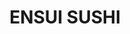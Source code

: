 ---
layout: place
title: "ENSUI SUSHI"
permalink: /california/del-mar/ensui-sushi.html
stateAbbr: CA
stateName: California
cityName: Del Mar
seo:
  name: "ENSUI SUSHI"
  type: Restaurant
  links: http://ensuisushi.com/
description: "Looking for sushi in Del Mar, California? Check out ENSUI SUSHI for a delightful Japanese dining experience. Enjoy a variety of sushi and other dishes in a w..."
place_id: ChIJbzpNVp4J3IAR4yW9VcEAhoA
photos:
  - name: >-
      places/ChIJbzpNVp4J3IAR4yW9VcEAhoA/photos/AeeoHcLk6K-86rjs0OCzYjfae3Dus11WK_VCnufugTmiFCPET9FDUG-QJ92KgqQxV5TjlhQXpsPk1NYTxenswx8vU3DMWQEN_PKReiAlXhPnSSG2JrhTHqrdbHhpnavWJn1Wzc8kBG4kzP2_31yLPSUQ2mew5icsCkzWJqHN5sdOtok7MyqyZaRAGToumJ_OWZL73edvp8iZcTjB9esancahYY1lyzqxklM-JsfQ-aViS2UQtZrmpAJXWLPCeXJkdYlFnuJNm7WPLqXhwTdljsgFbjpvX7wNe6f5Ht0FQ8LjgcAuAA
    widthPx: 800
    heightPx: 800
    authorAttributions:
      - displayName: ENSUI SUSHI
        uri: https://maps.google.com/maps/contrib/107126072507300717575
        photoUri: >-
          https://lh3.googleusercontent.com/a-/ALV-UjVHet4zaV01XzG0DIrKEJ80mAnChK_Ds1sYfbqYvZV7B24sNvmX=s100-p-k-no-mo
    flagContentUri: >-
      https://www.google.com/local/imagery/report/?cb_client=maps_api_places.places_api&image_key=!1e10!2sAF1QipNn847eXdWLfFxuRCO3IKguZsPEYwcW25k1VIqj&hl=en-US
    googleMapsUri: >-
      https://www.google.com/maps/place//data=!3m4!1e2!3m2!1sAF1QipNn847eXdWLfFxuRCO3IKguZsPEYwcW25k1VIqj!2e10!4m2!3m1!1s0x80dc099e564d3a6f:0x808600c155bd25e3
  - name: >-
      places/ChIJbzpNVp4J3IAR4yW9VcEAhoA/photos/AeeoHcI7jz14aNazrDGRP27yhjoMPSo3qD6FZBN8Ar4gu5Omsi8zFl0i1F3mSYJHwcaPMp8WYOma5x28bIZWDi_QHLFsk6yINq5VH_YqmRXaSPDo8tlgBaAz8IqPPjvLisBPcz4oUgixzj2q3c6G4Ux3XQpjJqOfzWYiNPBxFofB39KpAzWvV6qY6lYCrrwe4hWfHDw1-8MUbowl3KzfMgJG5CgcWv6rFpKXF0A6ctBQEzzZGqWeaXm_zKlLGhIIXrsikdYNzDtU0E9zFgVCu7FkZGYII3Q_zHbPCCEa2xtee7oDMw
    widthPx: 1179
    heightPx: 2556
    authorAttributions:
      - displayName: ENSUI SUSHI
        uri: https://maps.google.com/maps/contrib/107126072507300717575
        photoUri: >-
          https://lh3.googleusercontent.com/a-/ALV-UjVHet4zaV01XzG0DIrKEJ80mAnChK_Ds1sYfbqYvZV7B24sNvmX=s100-p-k-no-mo
    flagContentUri: >-
      https://www.google.com/local/imagery/report/?cb_client=maps_api_places.places_api&image_key=!1e10!2sAF1QipMBQGhRE307R8YRvKx2Go7q2JSIiqoxeXgSE6Q0&hl=en-US
    googleMapsUri: >-
      https://www.google.com/maps/place//data=!3m4!1e2!3m2!1sAF1QipMBQGhRE307R8YRvKx2Go7q2JSIiqoxeXgSE6Q0!2e10!4m2!3m1!1s0x80dc099e564d3a6f:0x808600c155bd25e3
  - name: >-
      places/ChIJbzpNVp4J3IAR4yW9VcEAhoA/photos/AeeoHcLpsEqjMXzZlBscOm25CR_bRJNzoLikWk7YkMTObeOdcN0AtR_p8hjiZzaORju1_tpijGVRtGDQxUZqg49uP9POe4uG5YHiqBluwAIb0fOgEGc7sq4TqlBS69uZy_RFwuYot-p7d2wvghtu_6XWBva4fW0S68Oai4UeP_du0n9tayvyCNzQr_m9DbGU1tFW41Q42Jj-KH1KYIK0eXOl3B2QHEybJMxanaOXngNOvckfCNIwYv5A1-4wP5nSCGY9eYB2VoWmh_Lv-IpHbA_MrElWnMPO4EQLjOJnmMcChvjG8g
    widthPx: 800
    heightPx: 800
    authorAttributions:
      - displayName: ENSUI SUSHI
        uri: https://maps.google.com/maps/contrib/107126072507300717575
        photoUri: >-
          https://lh3.googleusercontent.com/a-/ALV-UjVHet4zaV01XzG0DIrKEJ80mAnChK_Ds1sYfbqYvZV7B24sNvmX=s100-p-k-no-mo
    flagContentUri: >-
      https://www.google.com/local/imagery/report/?cb_client=maps_api_places.places_api&image_key=!1e10!2sAF1QipOPmpDSTJ9An0PyucVN_OPFlEGhzPc5xR3gy0ow&hl=en-US
    googleMapsUri: >-
      https://www.google.com/maps/place//data=!3m4!1e2!3m2!1sAF1QipOPmpDSTJ9An0PyucVN_OPFlEGhzPc5xR3gy0ow!2e10!4m2!3m1!1s0x80dc099e564d3a6f:0x808600c155bd25e3
  - name: >-
      places/ChIJbzpNVp4J3IAR4yW9VcEAhoA/photos/AeeoHcI1uq05BK7nbYW9P6K4Jqn035utJQ-pIifCdmXO06mchvAv7ptPSDiLL24ffT0-V-KrHzHO5mgRV7QS0uUbEQ0YVPGoMKwagfk5q8McK6nxsvI_6x7qvXAzx496NSl2YGVJ4E_qxNuuLSXDwD96I39jEhU2JmjPDzt7zeLdiLRi57Ol3ODAjnirIUIbX5rD-0SHGvvPfcNcw8jPDtn7i5QV-__OrF3XWGUFKnH5_aBb8uV1847jpVLv7nBqgmDdgEZoaFGJ3vq4egq1fREGKL2wjnGsQ3x8loActQckK1GYYw
    widthPx: 800
    heightPx: 800
    authorAttributions:
      - displayName: ENSUI SUSHI
        uri: https://maps.google.com/maps/contrib/107126072507300717575
        photoUri: >-
          https://lh3.googleusercontent.com/a-/ALV-UjVHet4zaV01XzG0DIrKEJ80mAnChK_Ds1sYfbqYvZV7B24sNvmX=s100-p-k-no-mo
    flagContentUri: >-
      https://www.google.com/local/imagery/report/?cb_client=maps_api_places.places_api&image_key=!1e10!2sAF1QipOvSth9LTmtri4I2OmEqXFOsCCKGorpPzTjNlVh&hl=en-US
    googleMapsUri: >-
      https://www.google.com/maps/place//data=!3m4!1e2!3m2!1sAF1QipOvSth9LTmtri4I2OmEqXFOsCCKGorpPzTjNlVh!2e10!4m2!3m1!1s0x80dc099e564d3a6f:0x808600c155bd25e3
  - name: >-
      places/ChIJbzpNVp4J3IAR4yW9VcEAhoA/photos/AeeoHcICHtyimQCsioJXx6QVlP7npnrzE47WX4iWDVQNoSiO42_QUrTzVphrgkCgsKmVuyGzWi2T0ueR4D8gmzkjYrzrXxgtFu2U3vFOP2SeUbjHnEaWukd_sw04vLwlvqJo9DjvJFEKyhc4KuROr_RXZ0anSYr5epSI_Q_zY9ucN9afi0WalMVybEKDpX1bK5aPh6qlcP6mSk8gge2tqQVLE7fVeZ7WZS9cPPNBCGT9BtSdDFFfIRt00a40aw35-5_KbQSgI13a5bCGsJxPMqppl2Osg_MBvn1pao2kOxPAYS4Y_A
    widthPx: 800
    heightPx: 800
    authorAttributions:
      - displayName: ENSUI SUSHI
        uri: https://maps.google.com/maps/contrib/107126072507300717575
        photoUri: >-
          https://lh3.googleusercontent.com/a-/ALV-UjVHet4zaV01XzG0DIrKEJ80mAnChK_Ds1sYfbqYvZV7B24sNvmX=s100-p-k-no-mo
    flagContentUri: >-
      https://www.google.com/local/imagery/report/?cb_client=maps_api_places.places_api&image_key=!1e10!2sAF1QipMRqcIHAophC2k2wmSC9-5dXv-jyHkjyWbfgJZr&hl=en-US
    googleMapsUri: >-
      https://www.google.com/maps/place//data=!3m4!1e2!3m2!1sAF1QipMRqcIHAophC2k2wmSC9-5dXv-jyHkjyWbfgJZr!2e10!4m2!3m1!1s0x80dc099e564d3a6f:0x808600c155bd25e3
  - name: >-
      places/ChIJbzpNVp4J3IAR4yW9VcEAhoA/photos/AeeoHcKAedA_YGobTAD72t6Vae8iXQGYMwrEMmaLfAILmKl6wjrPAAaT-7TZgaC0rfSyfVL0V9c0pcUBmqGNGZC0EK6vfJ2U93vH5MIgRwLwhnHdMOix3yB4WycgZb0zKyiCEkKUfY2Mh0zYUuacjpm_AFeCQD0QoRCxBCfn6lwYdeGQq1dusrdwLKsn4cTzy6GKVzsAKg_hHgPGPQJy1YYePQi3QcR5mttZLuTQrEpUKAcb3FcW4JX704-GraSRrW7sbb9VNjSISc7N1MKSshP_MeBuBUGYxrAhAXG_o6dtOjfVFw
    widthPx: 800
    heightPx: 800
    authorAttributions:
      - displayName: ENSUI SUSHI
        uri: https://maps.google.com/maps/contrib/107126072507300717575
        photoUri: >-
          https://lh3.googleusercontent.com/a-/ALV-UjVHet4zaV01XzG0DIrKEJ80mAnChK_Ds1sYfbqYvZV7B24sNvmX=s100-p-k-no-mo
    flagContentUri: >-
      https://www.google.com/local/imagery/report/?cb_client=maps_api_places.places_api&image_key=!1e10!2sAF1QipMml4-heGfdlz-RHlKr1yVb4pZvlowStJhFlmGd&hl=en-US
    googleMapsUri: >-
      https://www.google.com/maps/place//data=!3m4!1e2!3m2!1sAF1QipMml4-heGfdlz-RHlKr1yVb4pZvlowStJhFlmGd!2e10!4m2!3m1!1s0x80dc099e564d3a6f:0x808600c155bd25e3
  - name: >-
      places/ChIJbzpNVp4J3IAR4yW9VcEAhoA/photos/AeeoHcJHC_jTQCk41YSFmVwYQ8edIzCbbvX5Hy6A2upuM0eJJ-YMH5-4KnXe3WXu_gqhVW-QQ1N8S10hagdZH_tQ6vgP3I2WbBtRzio1kGRj3EfusHdUIvd0vF-NETlVWv43bc3tpupD8lRueyNBHCBU5MCFJ6iBCEsRxTGLwSg0yncGaUXiJDG3S7TGdmUMQKSFd3vBf_-AAzXrQsnUNyrQEEkgM1Td7Jn0LADy0OQ090miOWoiONWr0XMmluJy3Xsf05pCIHJXIRvXBeshsH7cJi2Xh2arWDmAK090OrcRZI2zvw
    widthPx: 800
    heightPx: 800
    authorAttributions:
      - displayName: ENSUI SUSHI
        uri: https://maps.google.com/maps/contrib/107126072507300717575
        photoUri: >-
          https://lh3.googleusercontent.com/a-/ALV-UjVHet4zaV01XzG0DIrKEJ80mAnChK_Ds1sYfbqYvZV7B24sNvmX=s100-p-k-no-mo
    flagContentUri: >-
      https://www.google.com/local/imagery/report/?cb_client=maps_api_places.places_api&image_key=!1e10!2sAF1QipMNXNukvk_cbtwfrS1goqUNMOoz9ErkQHa8PK0l&hl=en-US
    googleMapsUri: >-
      https://www.google.com/maps/place//data=!3m4!1e2!3m2!1sAF1QipMNXNukvk_cbtwfrS1goqUNMOoz9ErkQHa8PK0l!2e10!4m2!3m1!1s0x80dc099e564d3a6f:0x808600c155bd25e3
  - name: >-
      places/ChIJbzpNVp4J3IAR4yW9VcEAhoA/photos/AeeoHcKBWQgSqUdGu-sYB7MfS7UWUBEgUzxQ07ajNN4I6mRSkUkRCs4-glA7dFNnz47EndGmjps0WdBr_hhOs3GrrIQfFFt-yO7tVKuU1hvNsdpaZlM4AHkfql3dLHVN3cEbU32rRefta12m4vx8ICjft3tOl2VZNklnvWZy76fV7myKAydf4LdcelDaqN1fe1t90i4mvSznXE7B2dzHotGuyOrybtoD1mqzmQVSlK3W0AnCU49tRhQsNy2jDzbM5ssokCTQWzsPmxrSdkk_DsoaPew-S9zUHj7qgGgZY0pyRl09dQ
    widthPx: 800
    heightPx: 800
    authorAttributions:
      - displayName: ENSUI SUSHI
        uri: https://maps.google.com/maps/contrib/107126072507300717575
        photoUri: >-
          https://lh3.googleusercontent.com/a-/ALV-UjVHet4zaV01XzG0DIrKEJ80mAnChK_Ds1sYfbqYvZV7B24sNvmX=s100-p-k-no-mo
    flagContentUri: >-
      https://www.google.com/local/imagery/report/?cb_client=maps_api_places.places_api&image_key=!1e10!2sAF1QipNlNUNFrFeOb8_SMKSbGhCaUkVdIYNUTaK2Tlav&hl=en-US
    googleMapsUri: >-
      https://www.google.com/maps/place//data=!3m4!1e2!3m2!1sAF1QipNlNUNFrFeOb8_SMKSbGhCaUkVdIYNUTaK2Tlav!2e10!4m2!3m1!1s0x80dc099e564d3a6f:0x808600c155bd25e3
  - name: >-
      places/ChIJbzpNVp4J3IAR4yW9VcEAhoA/photos/AeeoHcLk4ZNQ7TkK-oH5o8hUafM3ak8m1GEdl5hx8rFub5QkWdGGlp1Met3YkQ2PPIpSG4qRYk_esjlx3IZBdxAQhpWnsyfbIcireY2cWp2bghwf71FhX7m7PUAZYimk5_6m98vNGKBu6VR8L1-v7RtbGChleqiJULKTRdadGyErXWv5e8LfyrFYuRZCWPfpENM1EIyk763W5BYJIMrNX6Imce1dmQ5ZdNCmOumnIUmqlIEH81ap1A7QXwaRNOGdXqxcm1zqlLa5R59rN-AKCdvse-kssv15G2tUT0DzHUUWzEP64A
    widthPx: 800
    heightPx: 800
    authorAttributions:
      - displayName: ENSUI SUSHI
        uri: https://maps.google.com/maps/contrib/107126072507300717575
        photoUri: >-
          https://lh3.googleusercontent.com/a-/ALV-UjVHet4zaV01XzG0DIrKEJ80mAnChK_Ds1sYfbqYvZV7B24sNvmX=s100-p-k-no-mo
    flagContentUri: >-
      https://www.google.com/local/imagery/report/?cb_client=maps_api_places.places_api&image_key=!1e10!2sAF1QipMbC8s2AL54V0yMJjoEkFLbM6-3BCyAHKJIPwVg&hl=en-US
    googleMapsUri: >-
      https://www.google.com/maps/place//data=!3m4!1e2!3m2!1sAF1QipMbC8s2AL54V0yMJjoEkFLbM6-3BCyAHKJIPwVg!2e10!4m2!3m1!1s0x80dc099e564d3a6f:0x808600c155bd25e3
  - name: >-
      places/ChIJbzpNVp4J3IAR4yW9VcEAhoA/photos/AeeoHcIaxkyt85sHgwKCyvMEhX1mICQedNg9Ioa-pQHYR0jZCIYMODZvLqdZhtZcCCYaO1iWSqOTtbSK97dt5Gac5nF3x0KNT4C8HBWIQRNoFH78okP5eUn2_cob4SqGBu8Z9IJtDPVH5tSREHMv8GPNQT-FqS98YW0U0hZHrC3Z-nHp5znSEjgxoIWEXc354RaSm55lPJqWxWnCFAItKwPlANP7N4fZhqRXHvgHJDJMA382MaSNUubHDejwy6KZOUxsRtGSWdpOJNBoNQYgqzAvRH8mKSFbp055Ev-uPtHZFjubvw
    widthPx: 800
    heightPx: 800
    authorAttributions:
      - displayName: ENSUI SUSHI
        uri: https://maps.google.com/maps/contrib/107126072507300717575
        photoUri: >-
          https://lh3.googleusercontent.com/a-/ALV-UjVHet4zaV01XzG0DIrKEJ80mAnChK_Ds1sYfbqYvZV7B24sNvmX=s100-p-k-no-mo
    flagContentUri: >-
      https://www.google.com/local/imagery/report/?cb_client=maps_api_places.places_api&image_key=!1e10!2sAF1QipM4fSaXgUcfqdXwMbIgZ-Z79CnLk8_cWlhKnmCH&hl=en-US
    googleMapsUri: >-
      https://www.google.com/maps/place//data=!3m4!1e2!3m2!1sAF1QipM4fSaXgUcfqdXwMbIgZ-Z79CnLk8_cWlhKnmCH!2e10!4m2!3m1!1s0x80dc099e564d3a6f:0x808600c155bd25e3
address: 2689 Via De La Valle ste a, Del Mar, CA 92014, USA
street: 2689 Via De La Valle ste a
city: Del Mar
state: CA
zip: '92014'
country: USA
neighborhood: North City
latitude: '32.978881'
longitude: '-117.249171'
accessibility_options:
  wheelchairAccessibleParking: true
  wheelchairAccessibleEntrance: true
  wheelchairAccessibleRestroom: true
  wheelchairAccessibleSeating: true
business_status: OPERATIONAL
name: ENSUI SUSHI
google_maps_links:
  directionsUri: >-
    https://www.google.com/maps/dir//''/data=!4m7!4m6!1m1!4e2!1m2!1m1!1s0x80dc099e564d3a6f:0x808600c155bd25e3!3e0
  placeUri: https://maps.google.com/?cid=9261090514101151203
  writeAReviewUri: >-
    https://www.google.com/maps/place//data=!4m3!3m2!1s0x80dc099e564d3a6f:0x808600c155bd25e3!12e1
  reviewsUri: >-
    https://www.google.com/maps/place//data=!4m4!3m3!1s0x80dc099e564d3a6f:0x808600c155bd25e3!9m1!1b1
  photosUri: >-
    https://www.google.com/maps/place//data=!4m3!3m2!1s0x80dc099e564d3a6f:0x808600c155bd25e3!10e5
primary_type: Sushi Restaurant
opening_hours:
  regular: null
  current: null
secondary_opening_hours:
  regular:
    weekdayDescriptions: null
    type: null
  current:
    weekdayDescriptions: null
    type: null
phone: (858) 925-7750
price_level: null
price_range: $20 &ndash; $30
rating: '4.3'
rating_count: 128
website: http://ensuisushi.com/
reviews:
  - name: >-
      places/ChIJbzpNVp4J3IAR4yW9VcEAhoA/reviews/ChdDSUhNMG9nS0VJQ0FnTUNJckt6U25BRRAB
    relativePublishTimeDescription: a week ago
    rating: 1
    text:
      text: >-
        The delivery driver had better not accept the order of this store. Their
        order is completed too slowly. An order needs to wait 20-30 minutes.
        When you complete the order, you will find that the system prompts that
        you have violated the contract. If your account is disabled because of
        accepting orders from this store, it is really not worth it.
      languageCode: en
    originalText:
      text: >-
        The delivery driver had better not accept the order of this store. Their
        order is completed too slowly. An order needs to wait 20-30 minutes.
        When you complete the order, you will find that the system prompts that
        you have violated the contract. If your account is disabled because of
        accepting orders from this store, it is really not worth it.
      languageCode: en
    authorAttribution:
      displayName: jc w
      uri: https://www.google.com/maps/contrib/110296737552285561488/reviews
      photoUri: >-
        https://lh3.googleusercontent.com/a/ACg8ocKZOKHwkfkx91Y4yWnYXG3_t1KVhihWMFFVYZ0Xz-1k9_jM1KM=s128-c0x00000000-cc-rp-mo
    publishTime: '2025-03-31T00:23:53.327697Z'
    flagContentUri: >-
      https://www.google.com/local/review/rap/report?postId=ChdDSUhNMG9nS0VJQ0FnTUNJckt6U25BRRAB&d=17924085&t=1
    googleMapsUri: >-
      https://www.google.com/maps/reviews/data=!4m6!14m5!1m4!2m3!1sChdDSUhNMG9nS0VJQ0FnTUNJckt6U25BRRAB!2m1!1s0x80dc099e564d3a6f:0x808600c155bd25e3
  - name: >-
      places/ChIJbzpNVp4J3IAR4yW9VcEAhoA/reviews/ChZDSUhNMG9nS0VJQ0FnSUMxOWRMaFBBEAE
    relativePublishTimeDescription: a year ago
    rating: 5
    text:
      text: >-
        Our first time here and everything was delicious. We started with the
        cucumber salad and miso soup, and kept going with appetizers and small
        plates to share…spring rolls, coconut shrimp, California roll, and the
        veggie roll. All very good and with excellent service.
      languageCode: en
    originalText:
      text: >-
        Our first time here and everything was delicious. We started with the
        cucumber salad and miso soup, and kept going with appetizers and small
        plates to share…spring rolls, coconut shrimp, California roll, and the
        veggie roll. All very good and with excellent service.
      languageCode: en
    authorAttribution:
      displayName: Chris Schweighart
      uri: https://www.google.com/maps/contrib/103202622021436715907/reviews
      photoUri: >-
        https://lh3.googleusercontent.com/a-/ALV-UjVbfcLD9MYo_TQ0_CyVMBGzUmlp24yB62q5T8VhQo1EZPuGiieABA=s128-c0x00000000-cc-rp-mo-ba6
    publishTime: '2024-01-02T05:57:18.494253Z'
    flagContentUri: >-
      https://www.google.com/local/review/rap/report?postId=ChZDSUhNMG9nS0VJQ0FnSUMxOWRMaFBBEAE&d=17924085&t=1
    googleMapsUri: >-
      https://www.google.com/maps/reviews/data=!4m6!14m5!1m4!2m3!1sChZDSUhNMG9nS0VJQ0FnSUMxOWRMaFBBEAE!2m1!1s0x80dc099e564d3a6f:0x808600c155bd25e3
  - name: >-
      places/ChIJbzpNVp4J3IAR4yW9VcEAhoA/reviews/ChdDSUhNMG9nS0VJQ0FnTUN3cEotNzdRRRAB
    relativePublishTimeDescription: 4 weeks ago
    rating: 4
    text:
      text: >-
        Fantastic but small and super busy bar.   Sushi bar plant of room and
        rarely full. Plenty of tables and outside patio seating too. Fantastic
        sushi and nice happy hour. Lots of regulars
      languageCode: en
    originalText:
      text: >-
        Fantastic but small and super busy bar.   Sushi bar plant of room and
        rarely full. Plenty of tables and outside patio seating too. Fantastic
        sushi and nice happy hour. Lots of regulars
      languageCode: en
    authorAttribution:
      displayName: Valerie Montoya
      uri: https://www.google.com/maps/contrib/110113703387392353076/reviews
      photoUri: >-
        https://lh3.googleusercontent.com/a-/ALV-UjU-gst8SF0aKNm26QNtj4cD8Knd81lgXrFGTzNtZI_uVmqDqGlctQ=s128-c0x00000000-cc-rp-mo-ba2
    publishTime: '2025-03-16T18:24:20.924016Z'
    flagContentUri: >-
      https://www.google.com/local/review/rap/report?postId=ChdDSUhNMG9nS0VJQ0FnTUN3cEotNzdRRRAB&d=17924085&t=1
    googleMapsUri: >-
      https://www.google.com/maps/reviews/data=!4m6!14m5!1m4!2m3!1sChdDSUhNMG9nS0VJQ0FnTUN3cEotNzdRRRAB!2m1!1s0x80dc099e564d3a6f:0x808600c155bd25e3
  - name: >-
      places/ChIJbzpNVp4J3IAR4yW9VcEAhoA/reviews/ChdDSUhNMG9nS0VJQ0FnSUNUaTVmQjVnRRAB
    relativePublishTimeDescription: 10 months ago
    rating: 5
    text:
      text: >-
        Such an amazing 🤩 awesome quality sushi.

        The presentation and choices are great. They offer a variety of mixed
        combination of sashimi and rolls choices. Highly recommend.
      languageCode: en
    originalText:
      text: >-
        Such an amazing 🤩 awesome quality sushi.

        The presentation and choices are great. They offer a variety of mixed
        combination of sashimi and rolls choices. Highly recommend.
      languageCode: en
    authorAttribution:
      displayName: Melvina Selfani
      uri: https://www.google.com/maps/contrib/110873947537428008179/reviews
      photoUri: >-
        https://lh3.googleusercontent.com/a-/ALV-UjV6WhSTgFZ9zfyPXbdShPzGiedxAENT7PGkmstHGCcADdhRQvrf=s128-c0x00000000-cc-rp-mo-ba4
    publishTime: '2024-05-19T05:05:12.526720Z'
    flagContentUri: >-
      https://www.google.com/local/review/rap/report?postId=ChdDSUhNMG9nS0VJQ0FnSUNUaTVmQjVnRRAB&d=17924085&t=1
    googleMapsUri: >-
      https://www.google.com/maps/reviews/data=!4m6!14m5!1m4!2m3!1sChdDSUhNMG9nS0VJQ0FnSUNUaTVmQjVnRRAB!2m1!1s0x80dc099e564d3a6f:0x808600c155bd25e3
  - name: >-
      places/ChIJbzpNVp4J3IAR4yW9VcEAhoA/reviews/ChZDSUhNMG9nS0VJQ0FnTURRNV9PUmNnEAE
    relativePublishTimeDescription: 4 weeks ago
    rating: 4
    text:
      text: >-
        Have been here multiple times  and always, food is super fresh and
        beautifully presented. Staff is very nice and make an effort to be
        accommodating. Will return again and again
      languageCode: en
    originalText:
      text: >-
        Have been here multiple times  and always, food is super fresh and
        beautifully presented. Staff is very nice and make an effort to be
        accommodating. Will return again and again
      languageCode: en
    authorAttribution:
      displayName: rachel schultz
      uri: https://www.google.com/maps/contrib/103555397526935612419/reviews
      photoUri: >-
        https://lh3.googleusercontent.com/a-/ALV-UjWy_238U4EBRdt_25cvoLGrv4-1A6xPiuZ_s-2DhI_H8C8QigXC8g=s128-c0x00000000-cc-rp-mo
    publishTime: '2025-03-15T01:50:03.724854Z'
    flagContentUri: >-
      https://www.google.com/local/review/rap/report?postId=ChZDSUhNMG9nS0VJQ0FnTURRNV9PUmNnEAE&d=17924085&t=1
    googleMapsUri: >-
      https://www.google.com/maps/reviews/data=!4m6!14m5!1m4!2m3!1sChZDSUhNMG9nS0VJQ0FnTURRNV9PUmNnEAE!2m1!1s0x80dc099e564d3a6f:0x808600c155bd25e3
parking_options:
  freeParkingLot: true
payment_options:
  acceptsCreditCards: true
  acceptsDebitCards: true
  acceptsCashOnly: false
allow_dogs: null
curbside_pickup: null
delivery: true
dine_in: true
good_for_children: null
good_for_groups: null
good_for_sports: null
live_music: false
menu_for_children: false
outdoor_seating: true
reservable: true
restroom: true
serves_beer: true
serves_breakfast: false
serves_brunch: false
serves_cocktails: null
serves_coffee: null
serves_dinner: true
serves_dessert: true
serves_lunch: true
serves_vegetarian_food: null
serves_wine: true
takeout: true
summary: null

---
